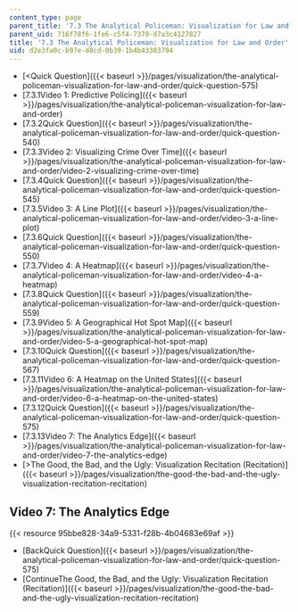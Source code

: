 ```yaml
---
content_type: page
parent_title: '7.3 The Analytical Policeman: Visualization for Law and Order'
parent_uid: 716f78f6-1fe6-c5f4-7370-d7a3c4127827
title: '7.3 The Analytical Policeman: Visualization for Law and Order'
uid: d2e3fa0c-b97e-d8cd-0b39-1b4b43303794
---
```


*   [\<Quick Question]({{< baseurl >}}/pages/visualization/the-analytical-policeman-visualization-for-law-and-order/quick-question-575)
*   [7.3.1Video 1: Predictive Policing]({{< baseurl >}}/pages/visualization/the-analytical-policeman-visualization-for-law-and-order)
*   [7.3.2Quick Question]({{< baseurl >}}/pages/visualization/the-analytical-policeman-visualization-for-law-and-order/quick-question-540)
*   [7.3.3Video 2: Visualizing Crime Over Time]({{< baseurl >}}/pages/visualization/the-analytical-policeman-visualization-for-law-and-order/video-2-visualizing-crime-over-time)
*   [7.3.4Quick Question]({{< baseurl >}}/pages/visualization/the-analytical-policeman-visualization-for-law-and-order/quick-question-545)
*   [7.3.5Video 3: A Line Plot]({{< baseurl >}}/pages/visualization/the-analytical-policeman-visualization-for-law-and-order/video-3-a-line-plot)
*   [7.3.6Quick Question]({{< baseurl >}}/pages/visualization/the-analytical-policeman-visualization-for-law-and-order/quick-question-550)
*   [7.3.7Video 4: A Heatmap]({{< baseurl >}}/pages/visualization/the-analytical-policeman-visualization-for-law-and-order/video-4-a-heatmap)
*   [7.3.8Quick Question]({{< baseurl >}}/pages/visualization/the-analytical-policeman-visualization-for-law-and-order/quick-question-559)
*   [7.3.9Video 5: A Geographical Hot Spot Map]({{< baseurl >}}/pages/visualization/the-analytical-policeman-visualization-for-law-and-order/video-5-a-geographical-hot-spot-map)
*   [7.3.10Quick Question]({{< baseurl >}}/pages/visualization/the-analytical-policeman-visualization-for-law-and-order/quick-question-567)
*   [7.3.11Video 6: A Heatmap on the United States]({{< baseurl >}}/pages/visualization/the-analytical-policeman-visualization-for-law-and-order/video-6-a-heatmap-on-the-united-states)
*   [7.3.12Quick Question]({{< baseurl >}}/pages/visualization/the-analytical-policeman-visualization-for-law-and-order/quick-question-575)
*   [7.3.13Video 7: The Analytics Edge]({{< baseurl >}}/pages/visualization/the-analytical-policeman-visualization-for-law-and-order/video-7-the-analytics-edge)
*   [\>The Good, the Bad, and the Ugly: Visualization Recitation (Recitation)]({{< baseurl >}}/pages/visualization/the-good-the-bad-and-the-ugly-visualization-recitation-recitation)

Video 7: The Analytics Edge
---------------------------

{{< resource 95bbe828-34a9-5331-f28b-4b04683e69af >}}

*   [BackQuick Question]({{< baseurl >}}/pages/visualization/the-analytical-policeman-visualization-for-law-and-order/quick-question-575)
*   [ContinueThe Good, the Bad, and the Ugly: Visualization Recitation (Recitation)]({{< baseurl >}}/pages/visualization/the-good-the-bad-and-the-ugly-visualization-recitation-recitation)
